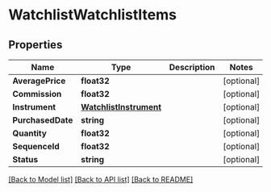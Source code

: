 # WatchlistWatchlistItems

## Properties

Name | Type | Description | Notes
------------ | ------------- | ------------- | -------------
**AveragePrice** | **float32** |  | [optional] 
**Commission** | **float32** |  | [optional] 
**Instrument** | [**WatchlistInstrument**](Watchlist_instrument.md) |  | [optional] 
**PurchasedDate** | **string** |  | [optional] 
**Quantity** | **float32** |  | [optional] 
**SequenceId** | **float32** |  | [optional] 
**Status** | **string** |  | [optional] 

[[Back to Model list]](../README.md#documentation-for-models) [[Back to API list]](../README.md#documentation-for-api-endpoints) [[Back to README]](../README.md)


